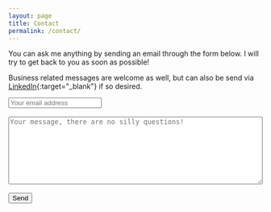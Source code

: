 ```yaml
---
layout: page
title: Contact
permalink: /contact/
---
```


You can ask me anything by sending an email through the form below.
I will try to get back to you as soon as possible!

Business related messages are welcome as well, but can also be send via
[LinkedIn](https://www.linkedin.com/in/lucvandenbrand/){:target="_blank"} if so desired.

<form action="https://formspree.io/lahvdbrand@gmail.com" method="post">
<input type="hidden" name="_subject" value="Blog Contact"/>
<input type="hidden" name="_format" value="plain" />
<input type="text" name="_gotcha" style="display:none"/>
<input type="email" name="_replyto" placeholder="Your email address" required><br><br>
<textarea name="content" style="width:100%;height:10em;" placeholder="Your message, there are no silly questions!" required></textarea><br><br>
<input type="submit" value="Send">
</form>
